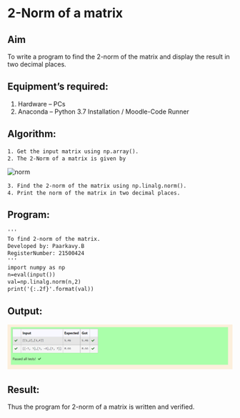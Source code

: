 # 2-Norm of a matrix
## Aim
To write a program to find the 2-norm of the matrix and display the result in two decimal places.
## Equipment’s required:
1.	Hardware – PCs
2.	Anaconda – Python 3.7 Installation / Moodle-Code Runner
## Algorithm:
	1. Get the input matrix using np.array().
	2. The 2-Norm of a matrix is given by 
![norm](./normeqn1.jpg)

    3. Find the 2-norm of the matrix using np.linalg.norm().
	4. Print the norm of the matrix in two decimal places.
## Program:
```
'''
To find 2-norm of the matrix.
Developed by: Paarkavy.B
RegisterNumber: 21500424
'''
import numpy as np
n=eval(input())
val=np.linalg.norm(n,2)
print('{:.2f}'.format(val))
```
## Output:
![output](normmatrix.png)

## Result:
Thus the program for 2-norm of a matrix is written and verified.
